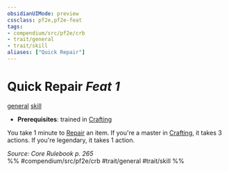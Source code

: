 ```yaml
---
obsidianUIMode: preview
cssclass: pf2e,pf2e-feat
tags:
- compendium/src/pf2e/crb
- trait/general
- trait/skill
aliases: ["Quick Repair"]
---
```

# Quick Repair  *Feat 1*  
[general](../../rules/traits/general.md)  [skill](../../rules/traits/skill.md)  

- **Prerequisites**: trained in [Crafting](../skills.md#Crafting)

You take 1 minute to [Repair](../../rules/actions/repair.md) an item. If you're a master in [Crafting](../skills.md#Crafting), it takes 3 actions. If you're legendary, it takes 1 action.

*Source: Core Rulebook p. 265*  
%% #compendium/src/pf2e/crb #trait/general #trait/skill %%